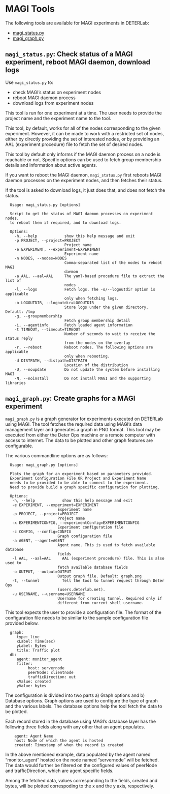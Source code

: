 # MAGI Tools

The following tools are available for MAGI experiments in DETERLab:

<ul>
  <li><a href="#magi_status.py">magi_status.py</a></li>
  <li><a href="#magi_graph.py">magi_graph.py</a></li>
  
</ul>

## <a id="magi_status.py"></a>``magi_status.py``: Check status of a MAGI experiment, reboot MAGI daemon, download logs

Use ```magi_status.py``` to:
* check MAGI’s status on experiment nodes
* reboot MAGI daemon process
* download logs from experiment nodes

This tool is run for one experiment at a time. The user needs to provide the project name and the experiment name to the tool.

This tool, by default, works for all of the nodes corresponding to the given experiment. However, it can be made to work with a restricted set of nodes, either by directly providing the set of interested nodes, or by providing an AAL (experiment procedure) file to fetch the set of desired nodes.

This tool by default only informs if the MAGI daemon process on a node is reachable or not. Specific options can be used to fetch group membership details and information about active agents.

If you want to reboot the MAGI daemon, ```magi_status.py``` first reboots MAGI daemon processes on the experiment nodes, and then fetches their status.

If the tool is asked to download logs, it just does that, and does not fetch the status.

```
  Usage: magi_status.py [options]

  Script to get the status of MAGI daemon processes on experiment nodes,
  to reboot them if required, and to download logs.

  Options:
    -h, --help            show this help message and exit
    -p PROJECT, --project=PROJECT
                          Project name
    -e EXPERIMENT, --experiment=EXPERIMENT
                          Experiment name
    -n NODES, --nodes=NODES
                          Comma-separated list of the nodes to reboot MAGI
                          daemon
    -a AAL, --aal=AAL     The yaml-based procedure file to extract the list of
                          nodes
    -l, --logs            Fetch logs. The -o/--logoutdir option is applicable
                          only when fetching logs.
    -o LOGOUTDIR, --logoutdir=LOGOUTDIR
                          Store logs under the given directory. Default: /tmp
    -g, --groupmembership
                          Fetch group membership detail
    -i, --agentinfo       Fetch loaded agent information
    -t TIMEOUT, --timeout=TIMEOUT
                          Number of seconds to wait to receive the status reply
                          from the nodes on the overlay
    -r, --reboot          Reboot nodes. The following options are applicable
                          only when rebooting.
    -d DISTPATH, --distpath=DISTPATH
                          Location of the distribution
    -U, --noupdate        Do not update the system before installing MAGI
    -N, --noinstall       Do not install MAGI and the supporting libraries

```

## <a id="magi_graph.py"></a>``magi_graph.py``: Create graphs for a MAGI experiment

``magi_graph.py`` is a graph generator for experiments executed on DETERLab using MAGI. The tool fetches the required data using MAGI’s data management layer and generates a graph in PNG format. This tool may be executed from either the Deter Ops machine or a remote computer with access to internet. The data to be plotted and other graph features are configurable.

The various commandline options are as follows:

```
  Usage: magi_graph.py [options]

  Plots the graph for an experiment based on parameters provided.
  Experiment Configuration File OR Project and Experiment Name
  needs to be provided to be able to connect to the experiment.
  Need to provide build a graph specific configuration for plotting.

  Options:
   -h, --help            show this help message and exit
   -e EXPERIMENT, --experiment=EXPERIMENT
                       Experiment name
   -p PROJECT, --project=PROJECT
                       Project name
   -x EXPERIMENTCONFIG, --experimentConfig=EXPERIMENTCONFIG
                       Experiment configuration file
   -c CONFIG, --config=CONFIG
                       Graph configuration file
   -a AGENT, --agent=AGENT
                       Agent name. This is used to fetch available database
                       fields
   -l AAL, --aal=AAL     AAL (experiment procedure) file. This is also used to
                       fetch available database fields
   -o OUTPUT, --output=OUTPUT
                       Output graph file. Default: graph.png
   -t, --tunnel          Tell the tool to tunnel request through Deter Ops
                       (users.deterlab.net).
   -u USERNAME, --username=USERNAME
                       Username for creating tunnel. Required only if
                       different from current shell username.
```

This tool expects the user to provide a configuration file. The format of the configuration file needs to be similar to the sample configuration file provided below.

```
  graph:
     type: line
     xLabel: Time(sec)
     yLabel: Bytes
     title: Traffic plot
  db:
     agent: monitor_agent
     filter:
          host: servernode
          peerNode: clientnode
          trafficDirection: out
     xValue: created
     yValue: bytes
```

The configuration is divided into two parts a) Graph options and b) Database options. Graph options are used to configure the type of graph and the various labels. The database options help the tool fetch the data to be plotted.

Each record stored in the database using MAGI’s database layer has the following three fields along with any other that an agent populates.

```
    agent: Agent Name
    host: Node of which the agent is hosted
    created: Timestamp of when the record is created
```
In the above mentioned example, data populated by the agent named “monitor_agent” hosted on the node named “servernode” will be fetched. The data would further be filtered on the configured values of peerNode and trafficDirection, which are agent specific fields.

Among the fetched data, values corresponding to the fields, created and bytes, will be plotted correspoding to the x and the y axis, respectively.

